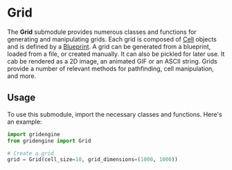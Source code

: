 # Grid

The **Grid** submodule provides numerous classes and functions for generating and manipulating grids. Each grid is composed of [Cell](#Cell) objects and is defined by a [Blueprint](#Blueprint). A grid can be generated from a blueprint, loaded from a file, or created manually. It can also be pickled for later use. It cab be rendered as a 2D image, an animated GIF or an ASCII string. Grids provide a number of relevant methods for pathfinding, cell manipulation, and more.

## Usage

To use this submodule, import the necessary classes and functions. Here's an example:

```python
import gridengine
from gridengine import Grid

# Create a grid
grid = Grid(cell_size=10, grid_dimensions=(1000, 1000))